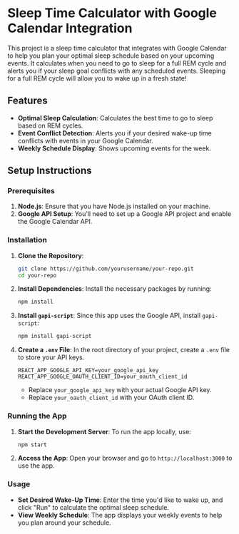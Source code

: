 # Sleep Time Calculator with Google Calendar Integration

This project is a sleep time calculator that integrates with Google Calendar to help you plan your optimal sleep schedule based on your upcoming events. It calculates when you need to go to sleep for a full REM cycle and alerts you if your sleep goal conflicts with any scheduled events. Sleeping for a full REM cycle will allow you to wake up in a fresh state!

## Features
- **Optimal Sleep Calculation**: Calculates the best time to go to sleep based on REM cycles.
- **Event Conflict Detection**: Alerts you if your desired wake-up time conflicts with events in your Google Calendar.
- **Weekly Schedule Display**: Shows upcoming events for the week.

## Setup Instructions

### Prerequisites
1. **Node.js**: Ensure that you have Node.js installed on your machine.
2. **Google API Setup**: You’ll need to set up a Google API project and enable the Google Calendar API.

### Installation

1. **Clone the Repository**:
   ```bash
   git clone https://github.com/yourusername/your-repo.git
   cd your-repo
   ```

2. **Install Dependencies**:
   Install the necessary packages by running:
   ```bash
   npm install
   ```
   
3. **Install `gapi-script`**:
   Since this app uses the Google API, install `gapi-script`:
   ```bash
   npm install gapi-script
   ```

4. **Create a `.env` File**:
   In the root directory of your project, create a `.env` file to store your API keys.

   ```plaintext
   REACT_APP_GOOGLE_API_KEY=your_google_api_key
   REACT_APP_GOOGLE_OAUTH_CLIENT_ID=your_oauth_client_id
   ```

   - Replace `your_google_api_key` with your actual Google API key.
   - Replace `your_oauth_client_id` with your OAuth client ID.

### Running the App

1. **Start the Development Server**:
   To run the app locally, use:
   ```bash
   npm start
   ```

2. **Access the App**:
   Open your browser and go to `http://localhost:3000` to use the app.

### Usage

- **Set Desired Wake-Up Time**: Enter the time you'd like to wake up, and click "Run" to calculate the optimal sleep schedule.
- **View Weekly Schedule**: The app displays your weekly events to help you plan around your schedule.

